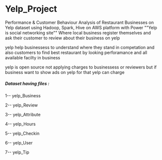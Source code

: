 # Yelp_Project
Performance & Customer Behaviour Analysis of Restaurant Businesses on Yelp dataset using Hadoop, Spark, Hive on AWS platform with Power 
""Yelp is social networking site""
Where local business register themselves and ask their customer to review about their business on yelp 

yelp help businessess to understand where they stand in competation
and also customers to find best restaurant by looking perforamance and all available facilty in business


yelp is open source not applying charges to businessess or reviewers 
but if business want to show ads on yelp for that yelp can charge 

##### Dataset having files :

1--  yelp_Business

2--  yelp_Review

3--  yelp_Attribute

4--  yelp_Hours

5--  yelp_Checkin

6--  yelp_User

7--  yelp_Tip
